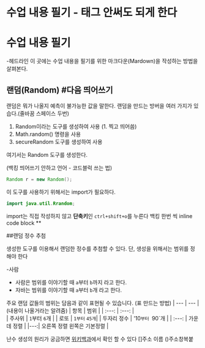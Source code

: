 # 수업 내용 필기    - 태그 안써도 되게 한다
<h1>수업 내용 필기</h1>   -헤드라인
이 곳에는 수업 내용을 필기를 위한 마크다운(Mardown)을 작성하는 방법을 살펴본다.

## 랜덤(Random) #다음 띄어쓰기

랜덤은 뭐가 나올지 예측이 불가능한 값을 말한다.
랜덤을 만드는 방버을 여러 가지가 있습다.(줄바꿈 스페이스 두번)

1. Random이라는 도구를 생성하여 사용 (1. 찍고 띄어씀)
2. Math.random() 명령을 사용
3. secureRandom 도구를 생성하여 사용

여기서는 Random 도구를 생성한다.

(백킹 띄어쓰기 안하고 언어 - 코드블럭 쓰는 법)
```java 
Random r = new Random();
```
이 도구를 사용하기 위해서는 import가 필요하다.

```java
import java.util.Rrandom;
```

import는 직접 작성하지 않고 **단축키**인 `ctrl+shift+o`를 누른다   백킹 한번 씩 inline code block **

##랜덤 정수 추첨

생성한 도구를 이용해서 랜덤한 정수를 추첨할 수 있다.
단, 생성을 위해서는 범위를 정해야 한다

-사람
- 사람은 범위를 이야기할 때 `a`부터 `b`까지 라고 한다.
- 자바는 범위를 이야기할 때 `a`부터 `b`개 라고 한다.

주요 랜덤 값들의 범위는 담음과 같이 표현될 수 있습니다.
 (표 만드는 방법)
 | --- | --- |(내용이 나올거라는 알려줌)
| 항목 | 범위 | 
| :---: | :---: |        
| 주사위 | `1`부터 `6`개 |
| 로또 | `1부터` `45개`|
| 두자리 정수 | '10`부터 `90`개 |
| :---: | 가운데 정렬 |
|---:| 오른쪽 정렬 왼쪽은 기본정렬 |

난수 생성의 원리가 궁금하면 [위키백과](https://ko.wikipedia.org/wiki/%EB%82%9C%EC%88%98)에서 확인 할 수 있다
[]주소 이름 ()주소창복붙

